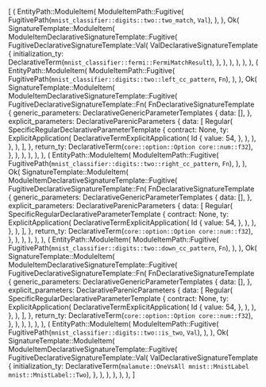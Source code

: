 [
    (
        EntityPath::ModuleItem(
            ModuleItemPath::Fugitive(
                FugitivePath(`mnist_classifier::digits::two::two_match`, `Val`),
            ),
        ),
        Ok(
            SignatureTemplate::ModuleItem(
                ModuleItemDeclarativeSignatureTemplate::Fugitive(
                    FugitiveDeclarativeSignatureTemplate::Val(
                        ValDeclarativeSignatureTemplate {
                            initialization_ty: DeclarativeTerm(`mnist_classifier::fermi::FermiMatchResult`),
                        },
                    ),
                ),
            ),
        ),
    ),
    (
        EntityPath::ModuleItem(
            ModuleItemPath::Fugitive(
                FugitivePath(`mnist_classifier::digits::two::left_cc_pattern`, `Fn`),
            ),
        ),
        Ok(
            SignatureTemplate::ModuleItem(
                ModuleItemDeclarativeSignatureTemplate::Fugitive(
                    FugitiveDeclarativeSignatureTemplate::Fn(
                        FnDeclarativeSignatureTemplate {
                            generic_parameters: DeclarativeGenericParameterTemplates {
                                data: [],
                            },
                            explicit_parameters: DeclarativeParenicParameters {
                                data: [
                                    Regular(
                                        SpecificRegularDeclarativeParameterTemplate {
                                            contract: None,
                                            ty: ExplicitApplication(
                                                DeclarativeTermExplicitApplication(
                                                    Id {
                                                        value: 54,
                                                    },
                                                ),
                                            ),
                                        },
                                    ),
                                ],
                            },
                            return_ty: DeclarativeTerm(`core::option::Option core::num::f32`),
                        },
                    ),
                ),
            ),
        ),
    ),
    (
        EntityPath::ModuleItem(
            ModuleItemPath::Fugitive(
                FugitivePath(`mnist_classifier::digits::two::right_cc_pattern`, `Fn`),
            ),
        ),
        Ok(
            SignatureTemplate::ModuleItem(
                ModuleItemDeclarativeSignatureTemplate::Fugitive(
                    FugitiveDeclarativeSignatureTemplate::Fn(
                        FnDeclarativeSignatureTemplate {
                            generic_parameters: DeclarativeGenericParameterTemplates {
                                data: [],
                            },
                            explicit_parameters: DeclarativeParenicParameters {
                                data: [
                                    Regular(
                                        SpecificRegularDeclarativeParameterTemplate {
                                            contract: None,
                                            ty: ExplicitApplication(
                                                DeclarativeTermExplicitApplication(
                                                    Id {
                                                        value: 54,
                                                    },
                                                ),
                                            ),
                                        },
                                    ),
                                ],
                            },
                            return_ty: DeclarativeTerm(`core::option::Option core::num::f32`),
                        },
                    ),
                ),
            ),
        ),
    ),
    (
        EntityPath::ModuleItem(
            ModuleItemPath::Fugitive(
                FugitivePath(`mnist_classifier::digits::two::down_cc_pattern`, `Fn`),
            ),
        ),
        Ok(
            SignatureTemplate::ModuleItem(
                ModuleItemDeclarativeSignatureTemplate::Fugitive(
                    FugitiveDeclarativeSignatureTemplate::Fn(
                        FnDeclarativeSignatureTemplate {
                            generic_parameters: DeclarativeGenericParameterTemplates {
                                data: [],
                            },
                            explicit_parameters: DeclarativeParenicParameters {
                                data: [
                                    Regular(
                                        SpecificRegularDeclarativeParameterTemplate {
                                            contract: None,
                                            ty: ExplicitApplication(
                                                DeclarativeTermExplicitApplication(
                                                    Id {
                                                        value: 54,
                                                    },
                                                ),
                                            ),
                                        },
                                    ),
                                ],
                            },
                            return_ty: DeclarativeTerm(`core::option::Option core::num::f32`),
                        },
                    ),
                ),
            ),
        ),
    ),
    (
        EntityPath::ModuleItem(
            ModuleItemPath::Fugitive(
                FugitivePath(`mnist_classifier::digits::two::is_two`, `Val`),
            ),
        ),
        Ok(
            SignatureTemplate::ModuleItem(
                ModuleItemDeclarativeSignatureTemplate::Fugitive(
                    FugitiveDeclarativeSignatureTemplate::Val(
                        ValDeclarativeSignatureTemplate {
                            initialization_ty: DeclarativeTerm(`malamute::OneVsAll mnist::MnistLabel mnist::MnistLabel::Two`),
                        },
                    ),
                ),
            ),
        ),
    ),
]